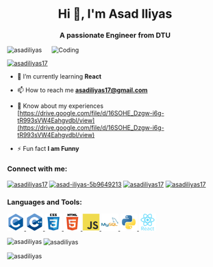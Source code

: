 <h1 align="center">Hi 👋, I'm Asad Iliyas</h1>
<h3 align="center">A passionate Engineer from DTU</h3>
<img align="right" alt="Coding" width="400" src="https://cdn.dribbble.com/users/1162077/screenshots/3848914/programmer.gif">

<p align="left"> <img src="https://komarev.com/ghpvc/?username=asadiliyas&label=Profile%20views&color=0e75b6&style=flat" alt="asadiliyas" /> </p>

<p align="left"> <a href="https://twitter.com/asadiliyas17" target="blank"><img src="https://img.shields.io/twitter/follow/asadiliyas17?logo=twitter&style=for-the-badge" alt="asadiliyas17" /></a> </p>

- 🌱 I’m currently learning **React**

- 📫 How to reach me **asadiliyas17@gmail.com**

- 📄 Know about my experiences [https://drive.google.com/file/d/16SOHE_Dzgw-i6g-tR993sVW4Eahgvdbl/view](https://drive.google.com/file/d/16SOHE_Dzgw-i6g-tR993sVW4Eahgvdbl/view)

- ⚡ Fun fact **I am Funny**

<h3 align="left">Connect with me:</h3>
<p align="left">
<a href="https://twitter.com/asadiliyas17" target="blank"><img align="center" src="https://raw.githubusercontent.com/rahuldkjain/github-profile-readme-generator/master/src/images/icons/Social/twitter.svg" alt="asadiliyas17" height="30" width="40" /></a>
<a href="https://linkedin.com/in/asad-iliyas-5b9649213" target="blank"><img align="center" src="https://raw.githubusercontent.com/rahuldkjain/github-profile-readme-generator/master/src/images/icons/Social/linked-in-alt.svg" alt="asad-iliyas-5b9649213" height="30" width="40" /></a>
<a href="https://www.leetcode.com/asadiliyas17" target="blank"><img align="center" src="https://raw.githubusercontent.com/rahuldkjain/github-profile-readme-generator/master/src/images/icons/Social/leet-code.svg" alt="asadiliyas17" height="30" width="40" /></a>
<a href="https://auth.geeksforgeeks.org/user/asadiliyas17" target="blank"><img align="center" src="https://raw.githubusercontent.com/rahuldkjain/github-profile-readme-generator/master/src/images/icons/Social/geeks-for-geeks.svg" alt="asadiliyas17" height="30" width="40" /></a>
</p>

<h3 align="left">Languages and Tools:</h3>
<p align="left"> <a href="https://www.cprogramming.com/" target="_blank" rel="noreferrer"> <img src="https://raw.githubusercontent.com/devicons/devicon/master/icons/c/c-original.svg" alt="c" width="40" height="40"/> </a> <a href="https://www.w3schools.com/cpp/" target="_blank" rel="noreferrer"> <img src="https://raw.githubusercontent.com/devicons/devicon/master/icons/cplusplus/cplusplus-original.svg" alt="cplusplus" width="40" height="40"/> </a> <a href="https://www.w3schools.com/css/" target="_blank" rel="noreferrer"> <img src="https://raw.githubusercontent.com/devicons/devicon/master/icons/css3/css3-original-wordmark.svg" alt="css3" width="40" height="40"/> </a> <a href="https://www.w3.org/html/" target="_blank" rel="noreferrer"> <img src="https://raw.githubusercontent.com/devicons/devicon/master/icons/html5/html5-original-wordmark.svg" alt="html5" width="40" height="40"/> </a> <a href="https://developer.mozilla.org/en-US/docs/Web/JavaScript" target="_blank" rel="noreferrer"> <img src="https://raw.githubusercontent.com/devicons/devicon/master/icons/javascript/javascript-original.svg" alt="javascript" width="40" height="40"/> </a> <a href="https://www.mysql.com/" target="_blank" rel="noreferrer"> <img src="https://raw.githubusercontent.com/devicons/devicon/master/icons/mysql/mysql-original-wordmark.svg" alt="mysql" width="40" height="40"/> </a> <a href="https://www.python.org" target="_blank" rel="noreferrer"> <img src="https://raw.githubusercontent.com/devicons/devicon/master/icons/python/python-original.svg" alt="python" width="40" height="40"/> </a> <a href="https://reactjs.org/" target="_blank" rel="noreferrer"> <img src="https://raw.githubusercontent.com/devicons/devicon/master/icons/react/react-original-wordmark.svg" alt="react" width="40" height="40"/> </a> </p>

<p><img align="left" src="https://github-readme-stats.vercel.app/api/top-langs?username=asadiliyas&show_icons=true&locale=en&layout=compact" alt="asadiliyas" /></p>

<p>&nbsp;<img align="center" src="https://github-readme-stats.vercel.app/api?username=asadiliyas&show_icons=true&locale=en" alt="asadiliyas" /></p>

<p><img align="center" src="https://github-readme-streak-stats.herokuapp.com/?user=asadiliyas&" alt="asadiliyas" /></p>

